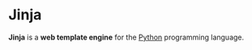 # Jinja

**Jinja** is a **web template engine** for the [Python](/wiki/Python) programming language.